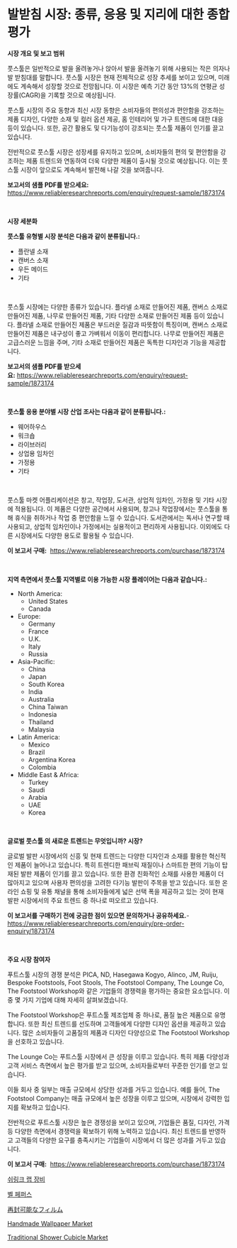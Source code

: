 <p><h1>발받침 시장: 종류, 응용 및 지리에 대한 종합 평가</h1></p><p><strong>시장 개요 및 보고 범위</strong></p>
<p><p>풋스툴은 일반적으로 발을 올려놓거나 앉아서 발을 올려놓기 위해 사용되는 작은 의자나 발 받침대를 말합니다. 풋스툴 시장은 현재 전체적으로 성장 추세를 보이고 있으며, 미래에도 계속해서 성장할 것으로 전망됩니다. 이 시장은 예측 기간 동안 13%의 연평균 성장률(CAGR)을 기록할 것으로 예상됩니다.</p><p>풋스툴 시장의 주요 동향과 최신 시장 동향은 소비자들의 편의성과 편안함을 강조하는 제품 디자인, 다양한 소재 및 컬러 옵션 제공, 홈 인테리어 및 가구 트렌드에 대한 대응 등이 있습니다. 또한, 공간 활용도 및 다기능성이 강조되는 풋스툴 제품이 인기를 끌고 있습니다.</p><p>전반적으로 풋스툴 시장은 성장세를 유지하고 있으며, 소비자들의 편의 및 편안함을 강조하는 제품 트렌드와 연동하여 더욱 다양한 제품이 출시될 것으로 예상됩니다. 이는 풋스툴 시장이 앞으로도 계속해서 발전해 나갈 것을 보여줍니다.</p></p>
<p><strong>보고서의 샘플 PDF를 받으세요:</strong> <a href="https://www.reliableresearchreports.com/enquiry/request-sample/1873174">https://www.reliableresearchreports.com/enquiry/request-sample/1873174</a></p>
<p>&nbsp;</p>
<p><strong>시장 세분화</strong></p>
<p><strong>풋스툴 유형별 시장 분석은 다음과 같이 분류됩니다.:</strong></p>
<p><ul><li>플란넬 소재</li><li>캔버스 소재</li><li>우든 메이드</li><li>기타</li></ul></p>
<p>&nbsp;</p>
<p><p>풋스툴 시장에는 다양한 종류가 있습니다. 플라넬 소재로 만들어진 제품, 캔버스 소재로 만들어진 제품, 나무로 만들어진 제품, 기타 다양한 소재로 만들어진 제품 등이 있습니다. 플라넬 소재로 만들어진 제품은 부드러운 질감과 따뜻함이 특징이며, 캔버스 소재로 만들어진 제품은 내구성이 좋고 가벼워서 이동이 편리합니다. 나무로 만들어진 제품은 고급스러운 느낌을 주며, 기타 소재로 만들어진 제품은 독특한 디자인과 기능을 제공합니다.</p></p>
<p><strong>보고서의 샘플 PDF를 받으세요:</strong>&nbsp;<a href="https://www.reliableresearchreports.com/enquiry/request-sample/1873174">https://www.reliableresearchreports.com/enquiry/request-sample/1873174</a></p>
<p>&nbsp;</p>
<p><strong> 풋스툴 응용 분야별 시장 산업 조사는 다음과 같이 분류됩니다.:</strong></p>
<p><ul><li>웨어하우스</li><li>워크숍</li><li>라이브러리</li><li>상업용 임차인</li><li>가정용</li><li>기타</li></ul></p>
<p>&nbsp;</p>
<p><p>풋스툴 마켓 어플리케이션은 창고, 작업장, 도서관, 상업적 임차인, 가정용 및 기타 시장에 적용됩니다. 이 제품은 다양한 공간에서 사용되며, 창고나 작업장에서는 풋스툴을 통해 휴식을 취하거나 작업 중 편안함을 느낄 수 있습니다. 도서관에서는 독서나 연구할 때 사용되고, 상업적 임차인이나 가정에서는 실용적이고 편리하게 사용됩니다. 이외에도 다른 시장에서도 다양한 용도로 활용될 수 있습니다.</p></p>
<p><strong>이 보고서 구매:</strong>&nbsp; <a href="https://www.reliableresearchreports.com/purchase/1873174">https://www.reliableresearchreports.com/purchase/1873174</a></p>
<p>&nbsp;</p>
<p><strong>지역 측면에서 풋스툴 지역별로 이용 가능한 시장 플레이어는 다음과 같습니다.:</strong></p>
<p><ul>
    <li>
        North America:
        <ul>
            <li>United States</li>
            <li>Canada</li>
        </ul>
    </li>
    <li>
        Europe:
        <ul>
            <li>Germany</li>
            <li>France</li>
            <li>U.K.</li>
            <li>Italy</li>
            <li>Russia</li>
        </ul>
    </li>
    <li>
        Asia-Pacific:
        <ul>
            <li>China</li>
            <li>Japan</li>
            <li>South Korea</li>
            <li>India</li>
            <li>Australia</li>
            <li>China Taiwan</li>
            <li>Indonesia</li>
            <li>Thailand</li>
            <li>Malaysia</li>
        </ul>
    </li>
    <li>
        Latin America:
        <ul>
            <li>Mexico</li>
            <li>Brazil</li>
            <li>Argentina Korea</li>
            <li>Colombia</li>
        </ul>
    </li>
    <li>
        Middle East & Africa:
        <ul>
            <li>Turkey</li>
            <li>Saudi</li>
            <li>Arabia</li>
            <li>UAE</li>
            <li>Korea</li>
        </ul>
    </li>
    </ul></p>
<p>&nbsp;</p>
<p><strong>글로벌 풋스툴 의 새로운 트렌드는 무엇입니까? 시장?</strong></p>
<p><p>글로벌 발판 시장에서의 신흥 및 현재 트렌드는 다양한 디자인과 소재를 활용한 혁신적인 제품이 늘어나고 있습니다. 특히 트렌디한 패브릭 재질이나 스마트한 편의 기능이 탑재된 발판 제품이 인기를 끌고 있습니다. 또한 환경 친화적인 소재를 사용한 제품이 더 많아지고 있으며 사용자 편의성을 고려한 다기능 발판이 주목을 받고 있습니다. 또한 온라인 쇼핑 및 유통 채널을 통해 소비자들에게 넓은 선택 폭을 제공하고 있는 것이 현재 발판 시장에서의 주요 트렌드 중 하나로 떠오르고 있습니다.</p></p>
<p><strong>이 보고서를 구매하기 전에 궁금한 점이 있으면 문의하거나 공유하세요.</strong>- <a href="https://www.reliableresearchreports.com/enquiry/pre-order-enquiry/1873174">https://www.reliableresearchreports.com/enquiry/pre-order-enquiry/1873174</a></p>
<p>&nbsp;</p>
<p><strong>주요 시장 참여자</strong></p>
<p><p>푸트스툴 시장의 경쟁 분석은 PICA, ND, Hasegawa Kogyo, Alinco, JM, Ruiju, Bespoke Footstools, Foot Stools, The Footstool Company, The Lounge Co, The Footstool Workshop와 같은 기업들의 경쟁력을 평가하는 중요한 요소입니다. 이 중 몇 가지 기업에 대해 자세히 살펴보겠습니다.</p><p>The Footstool Workshop은 푸트스툴 제조업체 중 하나로, 품질 높은 제품으로 유명합니다. 또한 최신 트렌드를 선도하며 고객들에게 다양한 디자인 옵션을 제공하고 있습니다. 많은 소비자들이 고품질의 제품과 디자인 다양성으로 The Footstool Workshop을 선호하고 있습니다.</p><p>The Lounge Co는 푸트스툴 시장에서 큰 성장을 이루고 있습니다. 특히 제품 다양성과 고객 서비스 측면에서 높은 평가를 받고 있으며, 소비자들로부터 꾸준한 인기를 얻고 있습니다.</p><p>이들 회사 중 일부는 매출 규모에서 상당한 성과를 거두고 있습니다. 예를 들어, The Footstool Company는 매출 규모에서 높은 성장을 이루고 있으며, 시장에서 강력한 입지를 확보하고 있습니다.</p><p>전반적으로 푸트스툴 시장은 높은 경쟁성을 보이고 있으며, 기업들은 품질, 디자인, 가격 등 다양한 측면에서 경쟁력을 확보하기 위해 노력하고 있습니다. 최신 트렌드를 반영하고 고객들의 다양한 요구를 충족시키는 기업들이 시장에서 더 많은 성과를 거두고 있습니다.</p></p>
<p><strong>이 보고서 구매:</strong>&nbsp;&nbsp;<a href="https://www.reliableresearchreports.com/purchase/1873174">https://www.reliableresearchreports.com/purchase/1873174</a></p>
<p><p><a href="https://github.com/oajzkywllm460/Market-Research-Report-List-1/blob/main/80784912556.md">쉬링크 랩 장비</a></p><p><a href="https://github.com/vsr06p4p49/Market-Research-Report-List-1/blob/main/86498672555.md">벨 페퍼스</a></p><p><a href="https://medium.com/@emmittkutch2023/%E5%86%8D%E5%B0%81%E5%8F%AF%E8%83%BD%E3%81%AA%E3%83%95%E3%82%A3%E3%83%AB%E3%83%A0%E5%B8%82%E5%A0%B4%E8%A6%8F%E6%A8%A1-%E5%B8%82%E5%A0%B4%E3%81%AE%E8%A6%8B%E9%80%9A%E3%81%97%E3%81%A8%E5%B8%82%E5%A0%B4%E4%BA%88%E6%B8%AC-2024%E5%B9%B4%E3%81%8B%E3%82%892031%E5%B9%B4-2d659fe3248d">再封可能なフィルム</a></p><p><a href="https://github.com/CliffMedina6/Market-Research-Report-List-4/blob/main/handmade-wallpaper-market.md">Handmade Wallpaper Market</a></p><p><a href="https://github.com/provorikovar/Market-Research-Report-List-3/blob/main/traditional-shower-cubicle-market.md">Traditional Shower Cubicle Market</a></p></p>
